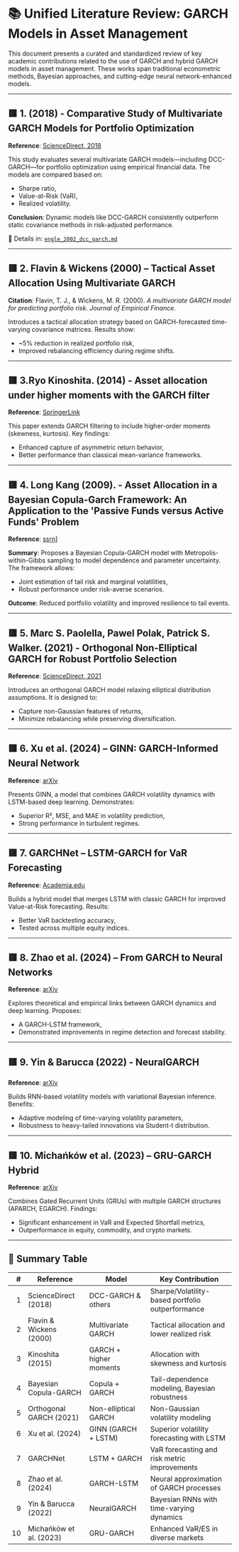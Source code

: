 # 📚 Unified Literature Review: GARCH Models in Asset Management

This document presents a curated and standardized review of key academic contributions related to the use of GARCH and hybrid GARCH models in asset management. These works span traditional econometric methods, Bayesian approaches, and cutting-edge neural network-enhanced models.

---

## 🟥 1. (2018) - Comparative Study of Multivariate GARCH Models for Portfolio Optimization

**Reference**: [ScienceDirect, 2018](https://www.sciencedirect.com/science/article/pii/S106294081830038X)

This study evaluates several multivariate GARCH models—including DCC-GARCH—for portfolio optimization using empirical financial data. The models are compared based on:
- Sharpe ratio,
- Value-at-Risk (VaR),
- Realized volatility.

**Conclusion**: Dynamic models like DCC-GARCH consistently outperform static covariance methods in risk-adjusted performance.

📄 Details in: [`engle_2002_dcc_garch.md`](./engle_2002_dcc_garch.md)

---

## 🟥 2. Flavin & Wickens (2000) – Tactical Asset Allocation Using Multivariate GARCH

**Citation**: Flavin, T. J., & Wickens, M. R. (2000). _A multivariate GARCH model for predicting portfolio risk_. *Journal of Empirical Finance*.

Introduces a tactical allocation strategy based on GARCH-forecasted time-varying covariance matrices. Results show:
- ~5% reduction in realized portfolio risk,
- Improved rebalancing efficiency during regime shifts.

---

## 🟥 3.Ryo Kinoshita. (2014) - Asset allocation under higher moments with the GARCH filter
**Reference**: [SpringerLink](https://link.springer.com/article/10.1007/s00181-014-0871-1)

This paper extends GARCH filtering to include higher-order moments (skewness, kurtosis). Key findings:
- Enhanced capture of asymmetric return behavior,
- Better performance than classical mean-variance frameworks.

---

## 🟥 4. Long Kang (2009). - Asset Allocation in a Bayesian Copula-Garch Framework: An Application to the 'Passive Funds versus Active Funds' Problem

**Reference**: [ssrn](https://papers.ssrn.com/sol3/papers.cfm?abstract_id=1355727)]

**Summary**: Proposes a Bayesian Copula-GARCH model with Metropolis-within-Gibbs sampling to model dependence and parameter uncertainty. The framework allows:
- Joint estimation of tail risk and marginal volatilities,
- Robust performance under risk-averse scenarios.

**Outcome**: Reduced portfolio volatility and improved resilience to tail events.

---

## 🟥 5. Marc S. Paolella, Pawel Polak, Patrick S. Walker. (2021) - Orthogonal Non-Elliptical GARCH for Robust Portfolio Selection

**Reference**: [ScienceDirect, 2021](https://www.sciencedirect.com/science/article/pii/S0378426621000042)

Introduces an orthogonal GARCH model relaxing elliptical distribution assumptions. It is designed to:
- Capture non-Gaussian features of returns,
- Minimize rebalancing while preserving diversification.

---

## 🟥 6. Xu et al. (2024) – GINN: GARCH-Informed Neural Network

**Reference**: [arXiv](https://arxiv.org/html/2402.06642v1)

Presents GINN, a model that combines GARCH volatility dynamics with LSTM-based deep learning. Demonstrates:
- Superior R², MSE, and MAE in volatility prediction,
- Strong performance in turbulent regimes.

---

## 🟥 7. GARCHNet – LSTM-GARCH for VaR Forecasting

**Reference**: [Academia.edu](https://www.academia.edu/119434615/GARCHNet_Value_at_Risk_Forecasting_with_GARCH_Models_Based_on_Neural_Networks)

Builds a hybrid model that merges LSTM with classic GARCH for improved Value-at-Risk forecasting. Results:
- Better VaR backtesting accuracy,
- Tested across multiple equity indices.

---

## 🟥 8. Zhao et al. (2024) – From GARCH to Neural Networks

**Reference**: [arXiv](https://arxiv.org/html/2402.06642v1)

Explores theoretical and empirical links between GARCH dynamics and deep learning. Proposes:
- A GARCH-LSTM framework,
- Demonstrated improvements in regime detection and forecast stability.

---

## 🟥 9. Yin & Barucca (2022) - NeuralGARCH  

**Reference**: [arXiv](https://arxiv.org/abs/2202.11285)

Builds RNN-based volatility models with variational Bayesian inference. Benefits:
- Adaptive modeling of time-varying volatility parameters,
- Robustness to heavy-tailed innovations via Student-t distribution.

---

## 🟥 10. Michańków et al. (2023) – GRU-GARCH Hybrid

**Reference**: [arXiv](https://arxiv.org/abs/2310.01063)

Combines Gated Recurrent Units (GRUs) with multiple GARCH structures (APARCH, EGARCH). Findings:
- Significant enhancement in VaR and Expected Shortfall metrics,
- Outperformance in equity, commodity, and crypto markets.

---

## 📌 Summary Table

| # | Reference | Model | Key Contribution |
|--:|-----------|--------|------------------|
| 1 | ScienceDirect (2018) | DCC-GARCH & others | Sharpe/Volatility-based portfolio outperformance |
| 2 | Flavin & Wickens (2000) | Multivariate GARCH | Tactical allocation and lower realized risk |
| 3 | Kinoshita (2015) | GARCH + higher moments | Allocation with skewness and kurtosis |
| 4 | Bayesian Copula-GARCH | Copula + GARCH | Tail-dependence modeling, Bayesian robustness |
| 5 | Orthogonal GARCH (2021) | Non-elliptical GARCH | Non-Gaussian volatility modeling |
| 6 | Xu et al. (2024) | GINN (GARCH + LSTM) | Superior volatility forecasting with LSTM |
| 7 | GARCHNet | LSTM + GARCH | VaR forecasting and risk metric improvements |
| 8 | Zhao et al. (2024) | GARCH-LSTM | Neural approximation of GARCH processes |
| 9 | Yin & Barucca (2022) | NeuralGARCH | Bayesian RNNs with time-varying dynamics |
|10 | Michańków et al. (2023) | GRU-GARCH | Enhanced VaR/ES in diverse markets |

